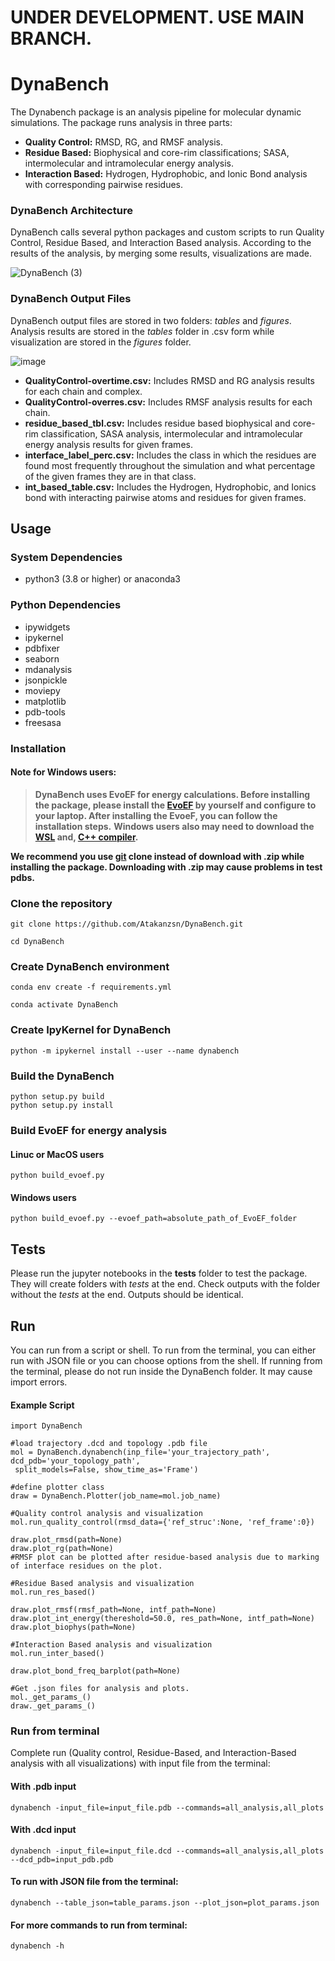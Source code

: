 # UNDER DEVELOPMENT. USE MAIN BRANCH.

# DynaBench
The Dynabench package is an analysis pipeline for molecular dynamic simulations. The package runs analysis in three parts:
* **Quality Control:** RMSD, RG, and RMSF analysis.
* **Residue Based:** Biophysical and core-rim classifications; SASA, intermolecular and intramolecular energy analysis.
* **Interaction Based:** Hydrogen, Hydrophobic, and Ionic Bond analysis with corresponding pairwise residues.

### DynaBench Architecture
DynaBench calls several python packages and custom scripts to run Quality Control, Residue Based, and Interaction Based analysis. According to the results of the analysis, by merging some results, visualizations are made. 

![DynaBench (3)](https://github.com/Atakanzsn/DynaBench/assets/63709928/d71883de-b440-44a7-ad0f-defb29d7eeee)



### DynaBench Output Files
DynaBench output files are stored in two folders: *tables* and *figures*. Analysis results are stored in the *tables* folder in .csv form while visualization are stored in the *figures* folder.


![image](https://github.com/Atakanzsn/DynaBench/assets/63709928/26a37b87-5660-4df4-ba27-b76f6a76d827)

* **QualityControl-overtime.csv:** Includes RMSD and RG analysis results for each chain and complex.
* **QualityControl-overres.csv:** Includes RMSF analysis results for each chain.
* **residue_based_tbl.csv:** Includes residue based biophysical and core-rim classification, SASA analysis, intermolecular and intramolecular energy analysis results for given frames.
* **interface_label_perc.csv:** Includes the class in which the residues are found most frequently throughout the simulation and what percentage of the given frames they are in that class.
* **int_based_table.csv:** Includes the Hydrogen, Hydrophobic, and Ionics bond with interacting pairwise atoms and residues for given frames.

## Usage
### System Dependencies
* python3 (3.8 or higher) or anaconda3
### Python Dependencies
* ipywidgets
* ipykernel
* pdbfixer
* seaborn
* mdanalysis
* jsonpickle
* moviepy
* matplotlib
* pdb-tools
* freesasa

### Installation
#### Note for Windows users:
  >**DynaBench uses EvoEF for energy calculations. Before installing the package, please install the [EvoEF](https://github.com/tommyhuangthu/EvoEF) by yourself and configure to your laptop. After installing the EvoeF, you can follow the installation steps.**
>**Windows users also may need to download the [WSL](https://learn.microsoft.com/en-us/windows/wsl/install) and, [C++ compiler](https://visualstudio.microsoft.com/visual-cpp-build-tools/).**

**We recommend you use [git](https://git-scm.com/downloads) clone instead of download with .zip while installing the package. Downloading with .zip may cause problems in test pdbs.**

### Clone the repository
```
git clone https://github.com/Atakanzsn/DynaBench.git
```
```
cd DynaBench
```
### Create DynaBench environment
```
conda env create -f requirements.yml
```
```
conda activate DynaBench
```
### Create IpyKernel for DynaBench
```
python -m ipykernel install --user --name dynabench
```
### Build the DynaBench
```
python setup.py build
python setup.py install
```
### Build EvoEF for energy analysis
#### Linuc or MacOS users
```
python build_evoef.py
```
#### Windows users
```
python build_evoef.py --evoef_path=absolute_path_of_EvoEF_folder
```
## Tests
Please run the jupyter notebooks in the **tests** folder to test the package. They will create folders with *tests* at the end. Check outputs with the folder without the *tests* at the end. Outputs should be identical.

## Run
You can run from a script or shell. To run from the terminal, you can either run with JSON file or you can choose options from the shell. If running from the terminal, please do not run inside the DynaBench folder. It may cause import errors.
#### Example Script
```
import DynaBench

#load trajectory .dcd and topology .pdb file
mol = DynaBench.dynabench(inp_file='your_trajectory_path', dcd_pdb='your_topology_path',
 split_models=False, show_time_as='Frame')

#define plotter class
draw = DynaBench.Plotter(job_name=mol.job_name)

#Quality control analysis and visualization
mol.run_quality_control(rmsd_data={'ref_struc':None, 'ref_frame':0})

draw.plot_rmsd(path=None)
draw.plot_rg(path=None)
#RMSF plot can be plotted after residue-based analysis due to marking of interface residues on the plot.

#Residue Based analysis and visualization
mol.run_res_based()

draw.plot_rmsf(rmsf_path=None, intf_path=None)
draw.plot_int_energy(thereshold=50.0, res_path=None, intf_path=None)
draw.plot_biophys(path=None)

#Interaction Based analysis and visualization
mol.run_inter_based()

draw.plot_bond_freq_barplot(path=None)

#Get .json files for analysis and plots.
mol._get_params_()
draw._get_params_()
```

### Run from terminal

Complete run (Quality control, Residue-Based, and Interaction-Based analysis with all visualizations) with input file from the terminal:
#### With .pdb input
```
dynabench -input_file=input_file.pdb --commands=all_analysis,all_plots
```
#### With .dcd input
```
dynabench -input_file=input_file.dcd --commands=all_analysis,all_plots --dcd_pdb=input_pdb.pdb
```

#### To run with JSON file from the terminal:
```
dynabench --table_json=table_params.json --plot_json=plot_params.json
```

#### For more commands to run from terminal: 
```
dynabench -h
```
